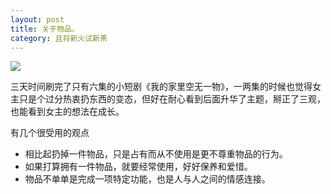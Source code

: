 ```yaml
---
layout: post
title: 关于物品。
category: 且将新火试新茶
---
```


![](http://i1.piimg.com/567571/9a6830cf7e06c75b.jpg)

三天时间刷完了只有六集的小短剧《我的家里空无一物》，一两集的时候也觉得女主只是个过分热衷扔东西的变态，但好在耐心看到后面升华了主题，掰正了三观，也能看到女主的想法在成长。

有几个很受用的观点

* 相比起扔掉一件物品，只是占有而从不使用是更不尊重物品的行为。
* 如果打算拥有一件物品，就要经常使用，好好保养和爱惜。
* 物品不单单是完成一项特定功能，也是人与人之间的情感连接。


  



